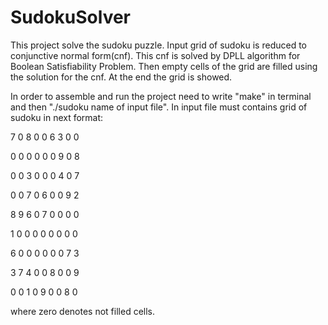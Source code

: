 # SudokuSolver
This project solve the sudoku puzzle. Input grid of sudoku is reduced to conjunctive normal form(cnf). This cnf is solved by DPLL algorithm for Boolean Satisfiability Problem. Then empty cells of the grid are filled using the solution for the cnf. At the end the grid is showed.

In order to assemble and run the project need to write "make" in terminal and then "./sudoku name of input file". In input file must contains grid of sudoku in next format: 


7 0 8   0 0 6   3 0 0 

0 0 0   0 0 0   9 0 8

0 0 3   0 0 0   4 0 7

0 0 7   0 6 0   0 9 2

8 9 6   0 7 0   0 0 0

1 0 0   0 0 0   0 0 0

6 0 0   0 0 0   0 7 3

3 7 4   0 0 8   0 0 9

0 0 1   0 9 0   0 8 0

where zero denotes not filled cells.

